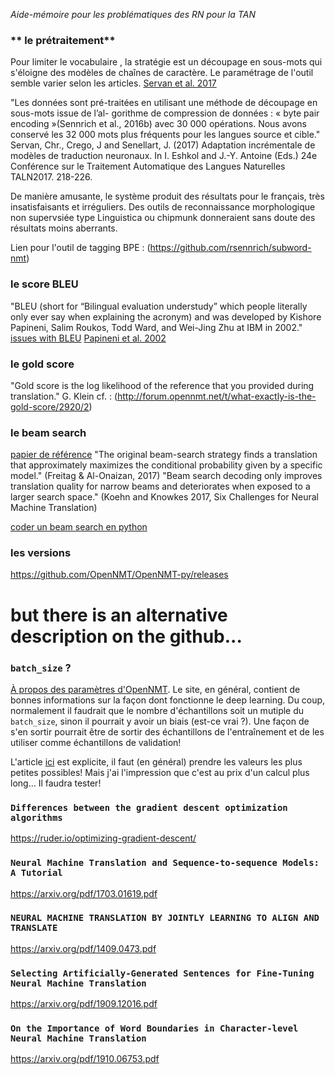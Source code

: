 *Aide-mémoire pour les problématiques des RN pour la TAN*



### ** le prétraitement**
Pour limiter le vocabulaire , la stratégie est un découpage en sous-mots qui s'éloigne des modèles de chaînes de caractère. Le paramétrage de l'outil semble varier selon les articles. [Servan et al. 2017](taln2017.cnrs.fr/wp-content/uploads/2017/06/actes_TALN_2017-vol2Final.pdf#page=230)

"Les données sont pré-traitées en utilisant une méthode de découpage en sous-mots issue de l’al- gorithme de compression de données : « byte pair encoding »(Sennrich et al., 2016b) avec 30 000 opérations. Nous avons conservé les 32 000 mots plus fréquents pour les langues source et cible."
Servan, Chr., Crego, J and Senellart, J. (2017) Adaptation incrémentale de modèles de traduction neuronaux. In I. Eshkol and J.-Y. Antoine (Eds.) 24e Conférence sur le Traitement Automatique des Langues Naturelles TALN2017.  218-226.

De manière amusante, le système produit des résultats pour le français, très insatisfaisants et irréguliers. Des outils de reconnaissance morphologique non supervsiée type Linguistica ou chipmunk donneraient sans doute des résultats moins aberrants.

Lien pour l'outil de tagging BPE : (https://github.com/rsennrich/subword-nmt)


### le score BLEU
"BLEU (short for “Bilingual evaluation understudy” which people literally only ever say when explaining the acronym) and was developed by Kishore Papineni, Salim Roukos, Todd Ward, and Wei-Jing Zhu at IBM in 2002."   
[issues with BLEU](https://towardsdatascience.com/evaluating-text-output-in-nlp-bleu-at-your-own-risk-e8609665a213)
[Papineni et al. 2002](https://www.aclweb.org/anthology/P02-1040.pdf)

### le gold score 

"Gold score is the log likelihood of the reference that you provided during translation." G. Klein
cf. : (http://forum.opennmt.net/t/what-exactly-is-the-gold-score/2920/2)


### le beam search 
[papier de référence](https://www.aclweb.org/anthology/W17-3207/)
"The original beam-search strategy finds a translation that approximately maximizes the conditional probability given by a specific model." (Freitag & Al-Onaizan, 2017) 
"Beam search decoding only improves translation quality for narrow beams and deteriorates when exposed to a larger search space."  (Koehn and Knowkes 2017, Six Challenges for Neural Machine Translation)

[coder un beam search en python](https://machinelearningmastery.com/beam-search-decoder-natural-language-processing/)


### les versions
https://github.com/OpenNMT/OpenNMT-py/releases
# but there is an alternative description on the github...


### `batch_size` ?
[À propos des paramètres d'OpenNMT](https://machinelearningmastery.com/difference-between-a-batch-and-an-epoch/). Le site, en général, contient de bonnes informations sur la façon dont fonctionne le deep learning. Du coup, normalement il faudrait que le nombre d'échantillons soit un mutiple du `batch_size`, sinon il pourrait y avoir un biais (est-ce vrai ?). Une façon de s'en sortir pourrait être de sortir des échantillons de l'entraînement et de les utiliser comme échantillons de validation!

L'article [ici](https://machinelearningmastery.com/gentle-introduction-mini-batch-gradient-descent-configure-batch-size/) est explicite, il faut (en général) prendre les valeurs les plus petites possibles! Mais j'ai l'impression que c'est au prix d'un calcul plus long... Il faudra tester!

### `Differences between the gradient descent optimization algorithms`
https://ruder.io/optimizing-gradient-descent/

### `Neural Machine Translation and Sequence-to-sequence Models: A Tutorial`

https://arxiv.org/pdf/1703.01619.pdf

### `NEURAL MACHINE TRANSLATION BY JOINTLY LEARNING TO ALIGN AND TRANSLATE`
https://arxiv.org/pdf/1409.0473.pdf

### `Selecting Artificially-Generated Sentences for Fine-Tuning Neural Machine Translation`
https://arxiv.org/pdf/1909.12016.pdf

### `On the Importance of Word Boundaries in Character-level Neural Machine Translation`
https://arxiv.org/pdf/1910.06753.pdf

